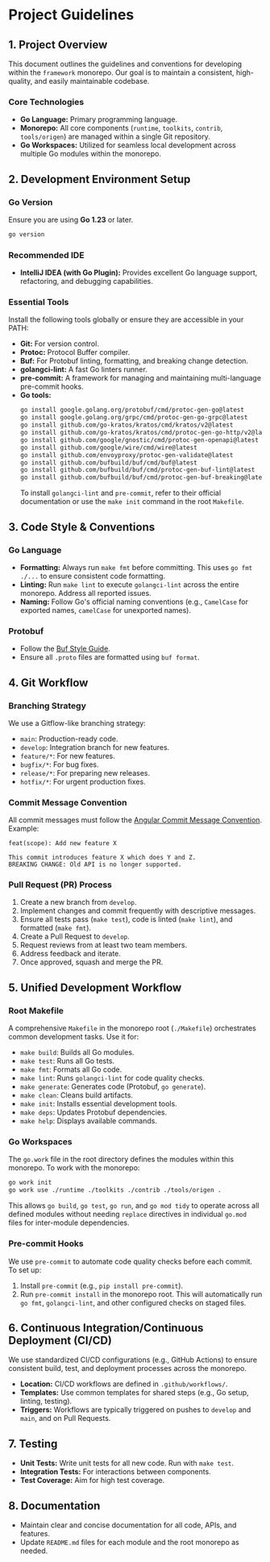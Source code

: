 # Project Guidelines

## 1. Project Overview
This document outlines the guidelines and conventions for developing within the `framework` monorepo. Our goal is to maintain a consistent, high-quality, and easily maintainable codebase.

### Core Technologies
*   **Go Language:** Primary programming language.
*   **Monorepo:** All core components (`runtime`, `toolkits`, `contrib`, `tools/origen`) are managed within a single Git repository.
*   **Go Workspaces:** Utilized for seamless local development across multiple Go modules within the monorepo.

## 2. Development Environment Setup

### Go Version
Ensure you are using **Go 1.23** or later.
```bash
go version
```

### Recommended IDE
*   **IntelliJ IDEA (with Go Plugin):** Provides excellent Go language support, refactoring, and debugging capabilities.

### Essential Tools
Install the following tools globally or ensure they are accessible in your PATH:
*   **Git:** For version control.
*   **Protoc:** Protocol Buffer compiler.
*   **Buf:** For Protobuf linting, formatting, and breaking change detection.
*   **golangci-lint:** A fast Go linters runner.
*   **pre-commit:** A framework for managing and maintaining multi-language pre-commit hooks.
*   **Go tools:**
    ```bash
    go install google.golang.org/protobuf/cmd/protoc-gen-go@latest
    go install google.golang.org/grpc/cmd/protoc-gen-go-grpc@latest
    go install github.com/go-kratos/kratos/cmd/kratos/v2@latest
    go install github.com/go-kratos/kratos/cmd/protoc-gen-go-http/v2@latest
    go install github.com/google/gnostic/cmd/protoc-gen-openapi@latest
    go install github.com/google/wire/cmd/wire@latest
    go install github.com/envoyproxy/protoc-gen-validate@latest
    go install github.com/bufbuild/buf/cmd/buf@latest
    go install github.com/bufbuild/buf/cmd/protoc-gen-buf-lint@latest
    go install github.com/bufbuild/buf/cmd/protoc-gen-buf-breaking@latest
    ```
    To install `golangci-lint` and `pre-commit`, refer to their official documentation or use the `make init` command in the root `Makefile`.

## 3. Code Style & Conventions

### Go Language
*   **Formatting:** Always run `make fmt` before committing. This uses `go fmt ./...` to ensure consistent code formatting.
*   **Linting:** Run `make lint` to execute `golangci-lint` across the entire monorepo. Address all reported issues.
*   **Naming:** Follow Go's official naming conventions (e.g., `CamelCase` for exported names, `camelCase` for unexported names).

### Protobuf
*   Follow the [Buf Style Guide](https://docs.buf.build/style-guide/rules).
*   Ensure all `.proto` files are formatted using `buf format`.

## 4. Git Workflow

### Branching Strategy
We use a Gitflow-like branching strategy:
*   `main`: Production-ready code.
*   `develop`: Integration branch for new features.
*   `feature/*`: For new features.
*   `bugfix/*`: For bug fixes.
*   `release/*`: For preparing new releases.
*   `hotfix/*`: For urgent production fixes.

### Commit Message Convention
All commit messages must follow the [Angular Commit Message Convention](https://github.com/angular/angular/blob/main/CONTRIBUTING.md#commit-message-format).
Example:
```
feat(scope): Add new feature X

This commit introduces feature X which does Y and Z.
BREAKING CHANGE: Old API is no longer supported.
```

### Pull Request (PR) Process
1.  Create a new branch from `develop`.
2.  Implement changes and commit frequently with descriptive messages.
3.  Ensure all tests pass (`make test`), code is linted (`make lint`), and formatted (`make fmt`).
4.  Create a Pull Request to `develop`.
5.  Request reviews from at least two team members.
6.  Address feedback and iterate.
7.  Once approved, squash and merge the PR.

## 5. Unified Development Workflow

### Root Makefile
A comprehensive `Makefile` in the monorepo root (`./Makefile`) orchestrates common development tasks. Use it for:
*   `make build`: Builds all Go modules.
*   `make test`: Runs all Go tests.
*   `make fmt`: Formats all Go code.
*   `make lint`: Runs `golangci-lint` for code quality checks.
*   `make generate`: Generates code (Protobuf, `go generate`).
*   `make clean`: Cleans build artifacts.
*   `make init`: Installs essential development tools.
*   `make deps`: Updates Protobuf dependencies.
*   `make help`: Displays available commands.

### Go Workspaces
The `go.work` file in the root directory defines the modules within this monorepo.
To work with the monorepo:
```bash
go work init
go work use ./runtime ./toolkits ./contrib ./tools/origen .
```
This allows `go build`, `go test`, `go run`, and `go mod tidy` to operate across all defined modules without needing `replace` directives in individual `go.mod` files for inter-module dependencies.

### Pre-commit Hooks
We use `pre-commit` to automate code quality checks before each commit.
To set up:
1.  Install `pre-commit` (e.g., `pip install pre-commit`).
2.  Run `pre-commit install` in the monorepo root.
This will automatically run `go fmt`, `golangci-lint`, and other configured checks on staged files.

## 6. Continuous Integration/Continuous Deployment (CI/CD)

We use standardized CI/CD configurations (e.g., GitHub Actions) to ensure consistent build, test, and deployment processes across the monorepo.
*   **Location:** CI/CD workflows are defined in `.github/workflows/`.
*   **Templates:** Use common templates for shared steps (e.g., Go setup, linting, testing).
*   **Triggers:** Workflows are typically triggered on pushes to `develop` and `main`, and on Pull Requests.

## 7. Testing
*   **Unit Tests:** Write unit tests for all new code. Run with `make test`.
*   **Integration Tests:** For interactions between components.
*   **Test Coverage:** Aim for high test coverage.

## 8. Documentation
*   Maintain clear and concise documentation for all code, APIs, and features.
*   Update `README.md` files for each module and the root monorepo as needed.